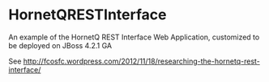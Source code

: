 HornetQRESTInterface
====================

An example of the HornetQ REST Interface Web Application, customized to be deployed on JBoss 4.2.1 GA

See http://fcosfc.wordpress.com/2012/11/18/researching-the-hornetq-rest-interface/
